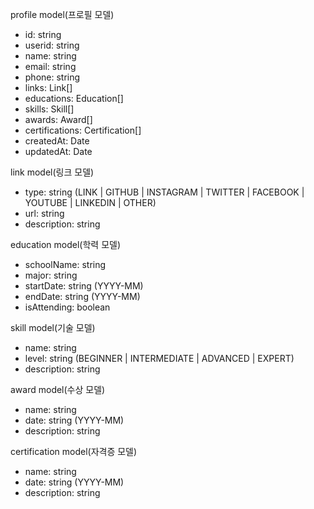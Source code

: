 profile model(프로필 모델)
- id: string
- userid: string
- name: string
- email: string
- phone: string
- links: Link[]
- educations: Education[]
- skills: Skill[]
- awards: Award[]
- certifications: Certification[]
- createdAt: Date
- updatedAt: Date

link model(링크 모델)
- type: string (LINK | GITHUB | INSTAGRAM | TWITTER | FACEBOOK | YOUTUBE | LINKEDIN | OTHER)
- url: string
- description: string

education model(학력 모델)
- schoolName: string
- major: string
- startDate: string (YYYY-MM)
- endDate: string (YYYY-MM)
- isAttending: boolean

skill model(기술 모델)
- name: string
- level: string (BEGINNER | INTERMEDIATE | ADVANCED | EXPERT)
- description: string

award model(수상 모델)
- name: string
- date: string (YYYY-MM)
- description: string

certification model(자격증 모델)
- name: string
- date: string (YYYY-MM)
- description: string